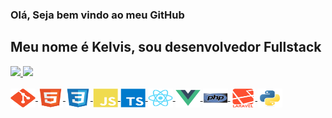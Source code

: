 ### Olá, Seja bem vindo ao meu GitHub
## Meu nome é Kelvis, sou desenvolvedor Fullstack
<div>
  <a href="https://github.com/Kelvis-fernando">
  <img height="180em" src="https://github-readme-stats.vercel.app/api?username=kelvis&show_icons=true&theme=dracula&include_all_commits=true&count_private=true"/>
  <img height="180em" src="https://github-readme-stats.vercel.app/api/top-langs/?username=kelvislayout=compact&langs_count=7&theme=dracula"/>
</div>
<div style="display: inline_block"><br>
  <img align="center" alt="Kelvis-Vue" height="30" width="40" src="./assets/git-original.svg">
  <img align="center" alt="Kelvis-HTML" height="30" width="40" src="https://raw.githubusercontent.com/devicons/devicon/master/icons/html5/html5-original.svg">
  <img align="center" alt="Kelvis-CSS" height="30" width="40" src="https://raw.githubusercontent.com/devicons/devicon/master/icons/css3/css3-original.svg">
  <img align="center" alt="Kelvis-Js" height="30" width="40" src="https://raw.githubusercontent.com/devicons/devicon/master/icons/javascript/javascript-plain.svg">
  <img align="center" alt="Kelvis-Ts" height="30" width="40" src="https://raw.githubusercontent.com/devicons/devicon/master/icons/typescript/typescript-plain.svg">
  <img align="center" alt="Kelvis-React" height="30" width="40" src="https://raw.githubusercontent.com/devicons/devicon/master/icons/react/react-original.svg">
  <img align="center" alt="Kelvis-Vue" height="30" width="40" src="./assets/vuejs-original.svg">
  <img align="center" alt="Kelvis-Vue" height="30" width="40" src="./assets/php-original.svg">
  <img align="center" alt="Kelvis-Vue" height="30" width="40" src="./assets/laravel-plain-wordmark.svg">
  <img align="center" alt="Kelvis-Vue" height="30" width="40" src="./assets/python-original.svg">
</div>
